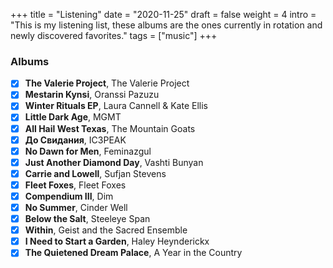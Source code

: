 +++
title = "Listening"
date = "2020-11-25"
draft = false
weight = 4
intro = "This is my listening list, these albums are the ones currently in rotation and newly discovered favorites."
tags = ["music"]
+++

### Albums

<div class="checklist">

- [x] **The Valerie Project**, The Valerie Project
- [x] **Mestarin Kynsi**, Oranssi Pazuzu
- [x] **Winter Rituals EP**, Laura Cannell & Kate Ellis
- [x] **Little Dark Age**, MGMT
- [x] **All Hail West Texas**, The Mountain Goats
- [x] **До Свидания**, IC3PEAK
- [x] **No Dawn for Men**, Feminazgul
- [x] **Just Another Diamond Day**, Vashti Bunyan
- [x] **Carrie and Lowell**, Sufjan Stevens
- [x] **Fleet Foxes**, Fleet Foxes
- [x] **Compendium III**, Dim
- [x] **No Summer**, Cinder Well
- [x] **Below the Salt**, Steeleye Span
- [x] **Within**, Geist and the Sacred Ensemble
- [x] **I Need to Start a Garden**, Haley Heynderickx
- [x] **The Quietened Dream Palace**, A Year in the Country

</div>
